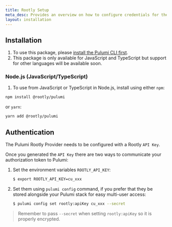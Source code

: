 ```yaml
---
title: Rootly Setup
meta_desc: Provides an overview on how to configure credentials for the Pulumi Rootly Provider.
layout: installation
---
```


## Installation

1. To use this package, please [install the Pulumi CLI first](https://www.pulumi.com/docs/get-started/install/).
2. This package is only available for JavaScript and TypeScript but support for other languages will be available soon.

### Node.js (JavaScript/TypeScript)

1. To use from JavaScript or TypeScript in Node.js, install using either `npm`:

```bash
npm install @rootly/pulumi
```

or `yarn`:

```bash
yarn add @rootly/pulumi
```

## Authentication

The Pulumi Rootly Provider needs to be configured with a Rootly `API Key`.

Once you generated the `API Key` there are two ways to communicate your authorization token to Pulumi:

1. Set the environment variables `ROOTLY_API_KEY`:
    ```bash
    $ export ROOTLY_API_KEY=cu_xxx
    ```

2. Set them using `pulumi config` command, if you prefer that they be stored alongside your Pulumi stack for easy multi-user access:
    ```bash
    $ pulumi config set rootly:apiKey cu_xxx --secret
    ```

> Remember to pass `--secret` when setting `rootly:apiKey` so it is properly encrypted.
